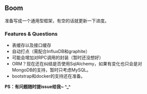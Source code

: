 ## Boom

准备写成一个通用型框架，有空的话就更新一下进度。

### Features & Questions

* 表缓存以及接口缓存
* 自动打点（需配合InfluxDB和graphite）
* 可能会增加对RPC调用的封装（暂时还没想好）
* ORM？现在还在纠结是否使用SqlAlchemy，如果有变化也只会是对MongoDB的支持，暂时只考虑MySQL。
* bootstrap和docker的支持还在准备。

**PS：有问题随时提issue给我~ ^_^**